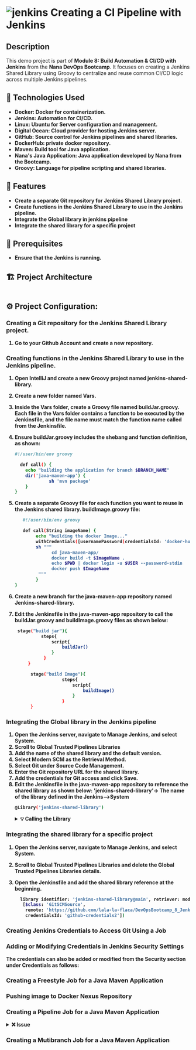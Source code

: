 # ![jenkins](https://github.com/user-attachments/assets/0a854b64-7e42-4941-af78-bea35ccd2f6f) Creating a CI Pipeline with Jenkins  

## Description

This demo project is part of **Module 8: Build Automation & CI/CD with Jenkins** from the **Nana DevOps Bootcamp**. It focuses on creating a Jenkins Shared Library using Groovy to centralize and reuse common CI/CD logic across multiple Jenkins pipelines.  

## 🚀 Technologies Used

- <b>Docker: Docker for containerization.</b>
- <b>Jenkins: Automation for CI/CD.</b>
- <b>Linux: Ubuntu for Server configuration and management.</b>
- <b>Digital Ocean: Cloud provider for hosting Jenkins server.</b>
- <b>GitHub: Source control for Jenkins pipelines and shared libraries.</b>
- <b>DockerHub: private docker repository.</b>
- <b>Maven: Build tool for Java application.</b>
- <b>Nana's Java Application: Java application developed by Nana from the Bootcamp.</b>
- <b>Groovy: Language for pipeline scripting and shared libraries.


## 🎯 Features

- <b>Create a separate Git repository for Jenkins Shared Library project.</b>
- <b>Create functions in the Jenkins Shared Library to use in the Jenkins pipeline.</b>
- <b>Integrate the Global library in jenkins pipeline</b>
- <b>Integrate the shared library for a specific project</b>
  

## 📝 Prerequisites
- <b>Ensure that the Jenkins is running.</b>


## 🏗 Project Architecture

<img src=""/>


## ⚙️ Project Configuration:

### Creating a Git repository for the Jenkins Shared Library project.
1. Go to your Github Account and create a new repository.

### Creating functions in the Jenkins Shared Library to use in the Jenkins pipeline.
1. Open IntelliJ and create a new Groovy project named jenkins-shared-library.
2. Create a new folder named Vars.
3. Inside the Vars folder, create a Groovy file named buildJar.groovy. Each file in the Vars folder contains a function to be executed by the Jenkinsfile, and the file name must match the function name called from the Jenkinsfile.
4. Ensure buildJar.groovy includes the shebang and function definition, as shown:

   ```bash
   #!/user/bin/env groovy

     def call() {
       echo "building the application for branch $BRANCH_NAME"
       dir('java-maven-app') {
                sh 'mvn package'
       }
   }
   ```
5. Create a separate Groovy file for each function you want to reuse in the Jenkins shared library.
   buildImage.groovy file:
   ```bash
      #!/user/bin/env groovy
   
      def call(String imageName) {
           echo "building the docker Image..."
           withCredentials([usernamePassword(credentialsId: 'docker-hub-repo', passwordVariable: 'PWD', usernameVariable: 'USER')]) {
           sh """
                 cd java-maven-app/
                 docker build -t $ImageName .
                 echo $PWD | docker login -u $USER --password-stdin
                 docker push $ImageName
            """
           }
   } 
   ```
6. Create a new branch for the java-maven-app repository named Jenkins-shared-library.
7. Edit the Jenkinsfile in the java-maven-app repository to call the buildJar.groovy and buildImage.groovy files as shown below:

   ```bash
    stage("build jar"){
             steps{
                 script{
                     buildJar()
                 }
              }
        }

         stage("build Image"){
                     steps{
                         script{
                             buildImage()
                         }
                     }
         }
   
   ```  


### Integrating the Global library in the Jenkins pipeline
1. Open the Jenkins server, navigate to Manage Jenkins, and select System.
2. Scroll to Global Trusted Pipelines Libraries
3. Add the name of the shared library and the default version.
4. Select Modern SCM as the Retrieval Method.
5. Select Git under Source Code Management.
6. Enter the Git repository URL for the shared library.
7. Add the credentials for Git access and click Save.
8. Edit the Jenkinsfile in the java-maven-app repository to reference the shared library as shown below:
   'jenkins-shared-library'-> The name of the library defined in the Jenkins-->System 
   ```bash
   @Library('jenkins-shared-library')
   ```
   <details><summary><strong> 💡 Calling the Library  </strong></summary>
     Since we are using a global variable called gv to load the Groovy script, there is no need to add an underscore (_) at the end of @Library('jenkins-shared-library'). However, if the global variable gv is not defined, you must use @Library('jenkins-shared-library')_ instead
   </details>


### Integrating the shared library for a specific project
1. Open the Jenkins server, navigate to Manage Jenkins, and select System.
2. Scroll to Global Trusted Pipelines Libraries and delete the Global Trusted Pipelines Libraries details.
3. Open the Jenkinsfile and add the shared library reference at the beginning.
   
   ```bash
     library identifier: 'jenkins-shared-library@main', retriever: modernSCM(
      [$class: 'GitSCMSource',
       remote: 'https://github.com/lala-la-flaca/DevOpsBootcamp_8_Jenkins_SharedLibrary.git',
       credentialsId: 'github-credentials2'])
   ```

### Creating Jenkins Credentials to Access Git Using a Job




### Adding or Modifying Credentials in Jenkins Security Settings
The credentials can also be added or modified from the Security section under Credentials as follows:




### Creating a Freestyle Job for a Java Maven Application


### Pushing image to Docker Nexus Repository




### Creating a Pipeline Job for a Java Maven Application 

   
   <details><summary><strong> ❌ Issue  </strong></summary>
     <ul>
        <li>The shell session does not change the directory for the subsequent commands.</li>
        <li>The Docker login fails with variables because of incorrect string interpolation.</li>
    </ul>
   </details>
   



### Creating a Mutibranch Job for a Java Maven Application

